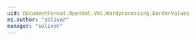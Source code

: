 ```yaml
---
uid: DocumentFormat.OpenXml.Vml.Wordprocessing.BorderValues
ms.author: "soliver"
manager: "soliver"
---
```

